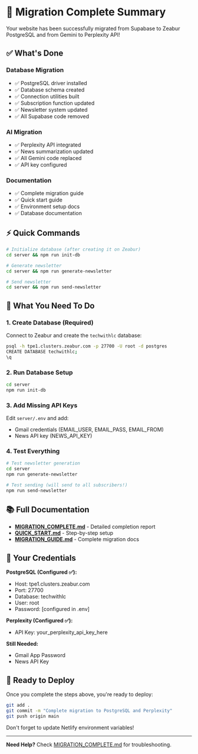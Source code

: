# 🎉 Migration Complete Summary

Your website has been successfully migrated from Supabase to Zeabur PostgreSQL and from Gemini to Perplexity API!

## ✅ What's Done

### Database Migration
- ✅ PostgreSQL driver installed
- ✅ Database schema created
- ✅ Connection utilities built
- ✅ Subscription function updated
- ✅ Newsletter system updated
- ✅ All Supabase code removed

### AI Migration  
- ✅ Perplexity API integrated
- ✅ News summarization updated
- ✅ All Gemini code replaced
- ✅ API key configured

### Documentation
- ✅ Complete migration guide
- ✅ Quick start guide
- ✅ Environment setup docs
- ✅ Database documentation

## ⚡ Quick Commands

```bash
# Initialize database (after creating it on Zeabur)
cd server && npm run init-db

# Generate newsletter
cd server && npm run generate-newsletter

# Send newsletter
cd server && npm run send-newsletter
```

## 📝 What You Need To Do

### 1. Create Database (Required)

Connect to Zeabur and create the `techwithlc` database:

```bash
psql -h tpe1.clusters.zeabur.com -p 27700 -U root -d postgres
CREATE DATABASE techwithlc;
\q
```

### 2. Run Database Setup

```bash
cd server
npm run init-db
```

### 3. Add Missing API Keys

Edit `server/.env` and add:
- Gmail credentials (EMAIL_USER, EMAIL_PASS, EMAIL_FROM)
- News API key (NEWS_API_KEY)

### 4. Test Everything

```bash
# Test newsletter generation
cd server
npm run generate-newsletter

# Test sending (will send to all subscribers!)
npm run send-newsletter
```

## 📚 Full Documentation

- **[MIGRATION_COMPLETE.md](MIGRATION_COMPLETE.md)** - Detailed completion report
- **[QUICK_START.md](QUICK_START.md)** - Step-by-step setup
- **[MIGRATION_GUIDE.md](MIGRATION_GUIDE.md)** - Complete migration docs

## 🔐 Your Credentials

**PostgreSQL (Configured ✅):**
- Host: tpe1.clusters.zeabur.com
- Port: 27700
- Database: techwithlc
- User: root
- Password: [configured in .env]

**Perplexity (Configured ✅):**
- API Key: your_perplexity_api_key_here

**Still Needed:**
- Gmail App Password
- News API Key

## 🚀 Ready to Deploy

Once you complete the steps above, you're ready to deploy:

```bash
git add .
git commit -m "Complete migration to PostgreSQL and Perplexity"
git push origin main
```

Don't forget to update Netlify environment variables!

---

**Need Help?** Check [MIGRATION_COMPLETE.md](MIGRATION_COMPLETE.md) for troubleshooting.

